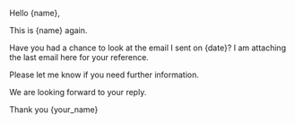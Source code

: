 Hello {name},

This is {name} again.

Have you had a chance to look at the email I sent on {date}? I am attaching the last email here for your reference.

Please let me know if you need further information.

We are looking forward to your reply.

Thank you
{your_name}
